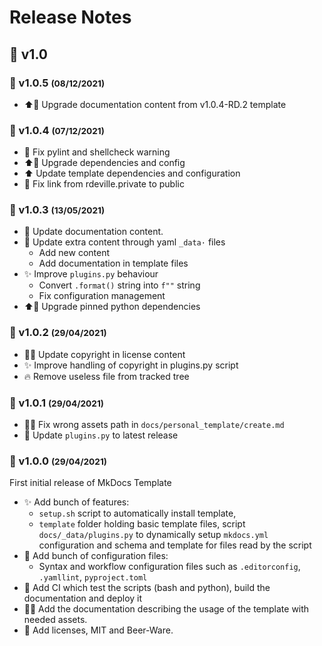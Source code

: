 <!-- BEGIN MKDOCS TEMPLATE -->
<!--
WARNING, DO NOT UPDATE CONTENT BETWEEN MKDOCS TEMPLATE TAG !
Modified content will be overwritten when updating
-->

# Release Notes

<!-- END MKDOCS TEMPLATE -->

## 🔖 v1.0

### 🔖 v1.0.5 <small>(08/12/2021)</small>

  * ⬆📝 Upgrade documentation content from v1.0.4-RD.2 template

### 🔖 v1.0.4 <small>(07/12/2021)</small>

  * 🚨 Fix pylint and shellcheck warning
  * ⬆🔧 Upgrade dependencies and config
  * ⬆ Update template dependencies and configuration
  *   Fix link from rdeville.private to public

### 🔖 v1.0.3 <small>(13/05/2021)</small>

  * 📝 Update documentation content.
  * 🔧 Update extra content through yaml `_data·` files
    * Add new content
    * Add documentation in template files
  * ✨ Improve `plugins.py` behaviour
    * Convert `.format()` string into `f""` string
    * Fix configuration management
  * ⬆📌 Upgrade pinned python dependencies

### 🔖 v1.0.2 <small>(29/04/2021)</small>

  * 📝📄 Update copyright in license content
  * ✨ Improve handling of copyright in plugins.py script
  * 🔥 Remove useless file from tracked tree

### 🔖 v1.0.1 <small>(29/04/2021)</small>

  * 🐛🍱 Fix wrong assets path in `docs/personal_template/create.md`
  * 🐛 Update `plugins.py` to latest release

### 🔖 v1.0.0 <small>(29/04/2021)</small>

First initial release of MkDocs Template

  * ✨ Add bunch of features:
    * `setup.sh` script to automatically install template,
    * `template` folder holding basic template files, script
      `docs/_data/plugins.py` to dynamically setup `mkdocs.yml` configuration
      and schema and template for files read by the script
  * 🔧 Add bunch of configuration files:
    * Syntax and workflow configuration files such as `.editorconfig`,
      `.yamllint`, `pyproject.toml`
  * 👷 Add CI which test the scripts (bash and python), build the
    documentation and deploy it
  * 📝🍱 Add the documentation describing the usage of the template with needed
    assets.
  * 📄 Add licenses, MIT and Beer-Ware.

